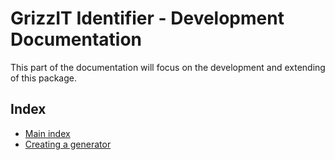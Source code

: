 # GrizzIT Identifier - Development Documentation

This part of the documentation will focus on the development and extending of this package.

## Index

- [Main index](../index.md)
- [Creating a generator](creating-a-generator.md)